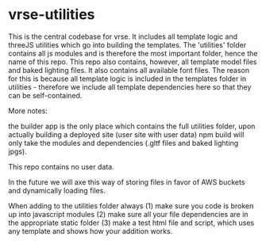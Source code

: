 # vrse-utilities
This is the central codebase for vrse. It includes all template logic and threeJS utilities which go into building the templates. The 'utilities' folder contains all js modules and is therefore the most important folder, hence the name of this repo. This repo also contains, however, all template model files and baked lighting files. It also contains all available font files. The reason for this is because all template logic is included in the templates folder in utilities - therefore we include all template dependencies here so that they can be self-contained. 

More notes: 

the builder app is the only place which contains the full utilities folder, upon actually building a deployed site (user site with user data) npm build will only take the modules and dependencies (.gltf files and baked lighting jpgs). 

This repo contains no user data. 

In the future we will axe this way of storing files in favor of AWS buckets and dynamically loading files.

When adding to the utilities folder always (1) make sure you code is broken up into javascript modules (2) make sure all your file dependencies are in the appropriate static folder (3) make a test html file and script, which uses any template and shows how your addition works.
